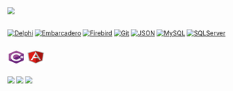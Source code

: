 <div>
  <a href="https://github.com/LucasFFavero">
  <img height="180em" src="https://github-readme-stats.vercel.app/api?username=lucasffavero&show_icons=true&theme=dark&include_all_commits=true&count_private=true"/>    
</div>
  
    
<br />  
  
[![Delphi](https://img.shields.io/badge/-Delphi-red?style=flat&logo=delphi&link=https://github.com/LucasFFavero)](https://github.com/LucasFFavero)
[![Embarcadero](https://img.shields.io/badge/-Embarcadero-ED1F35?style=flat&logo=embarcadero&link=https://github.com/LucasFFavero)](https://github.com/LucasFFavero)
[![Firebird](https://img.shields.io/badge/-Firebird-336791?style=flat&logo=Firebird&link=https://github.com/LucasFFavero)](https://github.com/LucasFFavero)
[![Git](https://img.shields.io/badge/-Git-black?style=flat&logo=git&link=https://github.com/LucasFFavero)](https://github.com/LucasFFavero) 
[![JSON](https://img.shields.io/badge/-json-02569B?style=flat&logo=json&link=https://github.com/LucasFFavero)](https://github.com/LucasFFavero)
[![MySQL](https://img.shields.io/badge/-MySQL-black?style=flat&logo=mysql&link=https://github.com/LucasFFavero)](https://github.com/LucasFFavero)
[![SQLServer](https://img.shields.io/badge/-MicrosoftSQLServer-CC2927?style=flat&logo=microsoftsqlserver&link=https://github.com/LucasFFavero)](https://github.com/LucasFFavero)

<br />
  
<div>      
  <img align="center" alt="Lucas-Csharp" height="30" width="40" src="https://raw.githubusercontent.com/devicons/devicon/master/icons/csharp/csharp-original.svg">  
  <img align="center" alt="Lucas-Angular" height="30" width="40" src="https://raw.githubusercontent.com/devicons/devicon/master/icons/angularjs/angularjs-original.svg">
</div>
  
 ##
  
<div> 
  <a href="https://instagram.com/lucasferfavero" target="_blank"><img src="https://img.shields.io/badge/-Instagram-%23E4405F?style=for-the-badge&logo=instagram&logoColor=white" target="_blank"></a> 	
  <a href = "mailto:lucasffavero@gmail.com"><img src="https://img.shields.io/badge/-Gmail-%23333?style=for-the-badge&logo=gmail&logoColor=white" target="_blank"></a>
  <a href="https://www.linkedin.com/in/faverolucas/" target="_blank"><img src="https://img.shields.io/badge/-LinkedIn-%230077B5?style=for-the-badge&logo=linkedin&logoColor=white" target="_blank"></a>   
</div>
  

